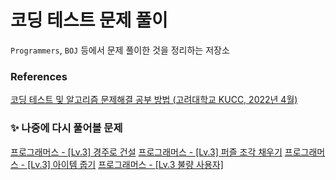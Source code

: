 # 코딩 테스트 문제 풀이
`Programmers`, `BOJ` 등에서 문제 풀이한 것을 정리하는 저장소

### References
[코딩 테스트 및 알고리즘 문제해결 공부 방법 (고려대학교 KUCC, 2022년 4월)](https://www.slideshare.net/slideshow/kucc-2022-4/251739276)

### ✨ 나중에 다시 풀어볼 문제
[프로그래머스 - [Lv.3] 경주로 건설](https://school.programmers.co.kr/learn/courses/30/lessons/67259)
[프로그래머스 - [Lv.3] 퍼즐 조각 채우기](https://school.programmers.co.kr/learn/courses/30/lessons/84021)
[프로그래머스 - [Lv.3] 아이템 줍기](https://school.programmers.co.kr/learn/courses/30/lessons/87694)
[프로그래머스 - [Lv.3 불량 사용자]](https://school.programmers.co.kr/learn/courses/30/lessons/64064)